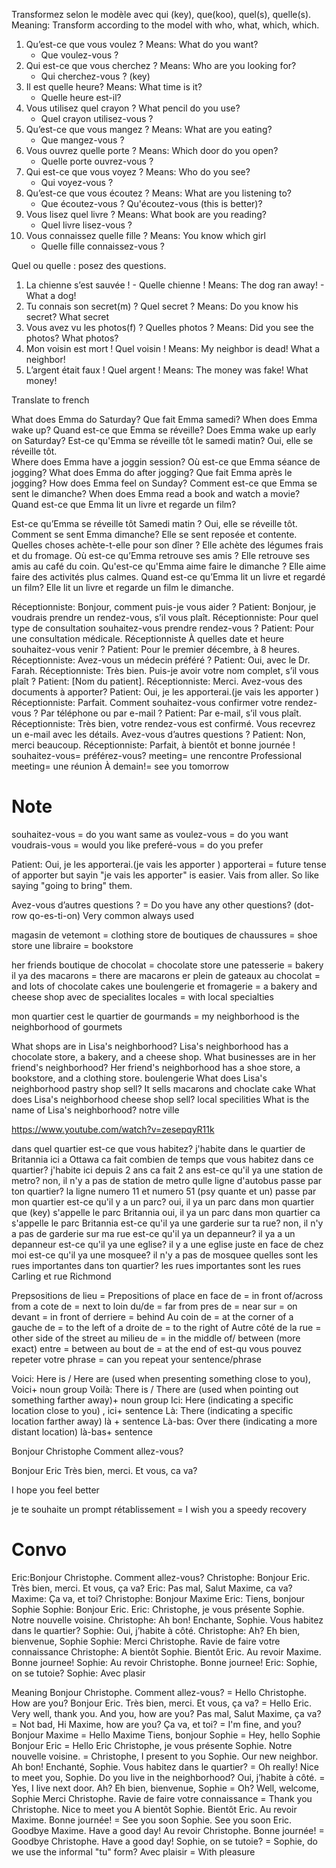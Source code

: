 Transformez selon le modèle avec qui (key), que(koo), quel(s), quelle(s).
Meaning: Transform according to the model with who, what, which, which.

1. Qu’est-ce que vous voulez ? Means: What do you want?
   - Que voulez-vous ?
2. Qui est-ce que vous cherchez ? Means: Who are you looking for?
   - Qui cherchez-vous ? (key)
3. Il est quelle heure? Means: What time is it?
   - Quelle heure est-il?
4. Vous utilisez quel crayon ? What pencil do you use?
   - Quel crayon utilisez-vous ?
5. Qu’est-ce que vous mangez ? Means: What are you eating?
   - Que mangez-vous ?
6. Vous ouvrez quelle porte ? Means: Which door do you open?
   - Quelle porte ouvrez-vous ?
7. Qui est-ce que vous voyez ? Means: Who do you see?
   - Qui voyez-vous ?
8. Qu’est-ce que vous écoutez ? Means: What are you listening to?
   - Que écoutez-vous ? Qu'écoutez-vous (this is better)?
9. Vous lisez quel livre ? Means: What book are you reading?
   - Quel livre lisez-vous ?
10. Vous connaissez quelle fille ? Means: You know which girl
    - Quelle fille connaissez-vous ?

Quel ou quelle : posez des questions.

1. La chienne s’est sauvée ! - Quelle chienne ! Means: The dog ran away! - What a dog!
2. Tu connais son secret(m) ? Quel secret ? Means: Do you know his secret? What secret
3. Vous avez vu les photos(f) ? Quelles photos ? Means: Did you see the photos? What photos?
4. Mon voisin est mort ! Quel voisin ! Means: My neighbor is dead! What a neighbor!
5. L’argent était faux ! Quel argent ! Means: The money was fake! What money!

Translate to french

What does Emma do Saturday? Que fait Emma samedi?
When does Emma wake up? Quand est-ce que Emma se réveille?
Does Emma wake up early on Saturday? Est-ce qu'Emma se réveille tôt le samedi matin? Oui, elle se réveille tôt.  
Where does Emma have a joggin session? Où est-ce que Emma séance de jogging?
What does Emma do after jogging? Que fait Emma après le jogging?
How does Emma feel on Sunday? Comment est-ce que Emma se sent le dimanche?
When does Emma read a book and watch a movie? Quand est-ce que Emma lit un livre et regarde un film?

Est-ce qu’Emma se réveille tôt Samedi matin ? Oui, elle se réveille tôt.
Comment se sent Emma dimanche? Elle se sent reposée et contente.
Quelles choses achète-t-elle pour son dîner ? Elle achète des légumes frais et du fromage.
Où est-ce qu’Emma retrouve ses amis ? Elle retrouve ses amis au café du coin.
Qu'est-ce qu'Emma aime faire le dimanche ? Elle aime faire des activités plus calmes.
Quand est-ce qu’Emma lit un livre et regardé un film? Elle lit un livre et regarde un film le dimanche.

Réceptionniste: Bonjour, comment puis-je vous aider ?
Patient: Bonjour, je voudrais prendre un rendez-vous, s’il vous plaît.
Réceptionniste: Pour quel type de consultation souhaitez-vous prendre rendez-vous ?
Patient: Pour une consultation médicale.
Réceptionniste À quelles date et heure souhaitez-vous venir ?
Patient: Pour le premier décembre, à 8 heures.
Réceptionniste: Avez-vous un médecin préféré ?
Patient: Oui, avec le Dr. Farah.
Réceptionniste: Très bien. Puis-je avoir votre nom complet, s’il vous plaît ?
Patient: [Nom du patient].
Réceptionniste: Merci. Avez-vous des documents à apporter?
Patient: Oui, je les apporterai.(je vais les apporter )
Réceptionniste: Parfait. Comment souhaitez-vous confirmer votre rendez-vous ? Par téléphone ou par e-mail ?
Patient: Par e-mail, s’il vous plaît.
Réceptionniste: Très bien, votre rendez-vous est confirmé. Vous recevrez un e-mail avec les détails. Avez-vous d’autres questions ?
Patient: Non, merci beaucoup.
Réceptionniste: Parfait, à bientôt et bonne journée !
souhaitez-vous= préférez-vous?
meeting= une rencontre
Professional meeting= une réunion
À demain!= see you tomorrow

# Note

souhaitez-vous = do you want
same as
voulez-vous = do you want
voudrais-vous = would you like
preferé-vous = do you prefer

Patient: Oui, je les apporterai.(je vais les apporter )
apporterai = future tense of apporter
but sayin "je vais les apporter" is easier. Vais from aller. So like saying "going to bring" them.

Avez-vous d’autres questions ? = Do you have any other questions? (dot-row qo-es-ti-on)
Very common always used

magasin de vetemont = clothing store
de boutiques de chaussures = shoe store
une libraire = bookstore

her friends
boutique de chocolat = chocolate store
une patesserie = bakery
il ya des macarons = there are macarons
er plein de gateaux au chocolat = and lots of chocolate cakes
une boulengerie et fromagerie = a bakery and cheese shop
avec de specialites locales = with local specialties

mon quartier cest le quartier de gourmands = my neighborhood is the neighborhood of gourmets

What shops are in Lisa's neighborhood?
Lisa's neighborhood has a chocolate store, a bakery, and a cheese shop.
What businesses are in her friend's neighborhood?
Her friend's neighborhood has a shoe store, a bookstore, and a clothing store.
boulengerie
What does Lisa's neighborhood pastry shop sell?
It sells macarons and choclate cake
What does Lisa's neighborhood cheese shop sell?
local specilities
What is the name of Lisa's neighborhood?
notre ville

https://www.youtube.com/watch?v=zesepqyR11k

dans quel quartier est-ce que vous habitez?
j'habite dans le quartier de Britannia ici a Ottawa
ca fait combien de temps que vous habitez dans ce quartier?
j'habite ici depuis 2 ans
ca fait 2 ans
est-ce qu'il ya une station de metro?
non, il n'y a pas de station de metro
qulle ligne d'autobus passe par ton quartier?
la ligne numero 11 et numero 51 (psy quante et un) passe par mon quartier
est-ce qu'il y a un parc?
oui, il ya un parc dans mon quartier que (key) s'appelle le parc Britannia
oui, il ya un parc dans mon quartier ca s'appelle le parc Britannia
est-ce qu'il ya une garderie sur ta rue?
non, il n'y a pas de garderie sur ma rue
est-ce qu'il ya un depanneur?
il ya a un depanneur
est-ce qu'il ya une eglise?
il y a une eglise juste en face de chez moi
est-ce qu'il ya une mosquee?
il n'y a pas de mosquee
quelles sont les rues importantes dans ton quartier?
les rues importantes sont les rues Carling et rue Richmond

Prepsositions de lieu = Prepositions of place
en face de = in front of/across from
a cote de = next to
loin du/de = far from
pres de = near
sur = on
devant = in front of
derriere = behind
Au coin de = at the corner of
a gauche de = to the left of
a droite de = to the right of
Autre côté de la rue = other side of the street
au milieu de = in the middle of/ between (more exact)
entre = between
au bout de = at the end of
est-qu vous pouvez repeter votre phrase = can you repeat your sentence/phrase

Voici: Here is / Here are (used when presenting something close to you), Voici+ noun group
Voilà: There is / There are (used when pointing out something farther away)+ noun group
Ici: Here (indicating a specific location close to you) , ici+ sentence
Là: There (indicating a specific location farther away) là + sentence
Là-bas: Over there (indicating a more distant location) là-bas+ sentence

Bonjour Christophe
Comment allez-vous?

Bonjour Eric
Très bien, merci. Et vous, ca va?

I hope you feel better

je te souhaite un prompt rétablissement = I wish you a speedy recovery

# Convo

Eric:Bonjour Christophe. Comment allez-vous?
Christophe: Bonjour Eric. Très bien, merci. Et vous, ça va?
Eric: Pas mal, Salut Maxime, ca va?
Maxime: Ça va, et toi?
Christophe: Bonjour Maxime
Eric: Tiens, bonjour Sophie
Sophie: Bonjour Eric.
Eric: Christophe, je vous présente Sophie. Notre nouvelle voisine.
Christophe: Ah bon! Enchante, Sophie. Vous habitez dans le quartier?
Sophie: Oui, j’habite à côté.
Christophe: Ah? Eh bien, bienvenue, Sophie
Sophie: Merci Christophe. Ravie de faire votre connaissance
Christophe: A bientôt Sophie. Bientôt Eric. Au revoir Maxime. Bonne journee!
Sophie: Au revoir Christophe. Bonne journee!
Eric: Sophie, on se tutoie?
Sophie: Avec plasir

Meaning
Bonjour Christophe. Comment allez-vous? = Hello Christophe. How are you?
Bonjour Eric. Très bien, merci. Et vous, ça va? = Hello Eric. Very well, thank you. And you, how are you?
Pas mal, Salut Maxime, ça va? = Not bad, Hi Maxime, how are you?
Ça va, et toi? = I'm fine, and you?
Bonjour Maxime = Hello Maxime
Tiens, bonjour Sophie = Hey, hello Sophie
Bonjour Eric = Hello Eric
Christophe, je vous présente Sophie. Notre nouvelle voisine. = Christophe, I present to you Sophie. Our new neighbor.
Ah bon! Enchanté, Sophie. Vous habitez dans le quartier? = Oh really! Nice to meet you, Sophie. Do you live in the neighborhood?
Oui, j’habite à côté. = Yes, I live next door.
Ah? Eh bien, bienvenue, Sophie = Oh? Well, welcome, Sophie
Merci Christophe. Ravie de faire votre connaissance = Thank you Christophe. Nice to meet you
A bientôt Sophie. Bientôt Eric. Au revoir Maxime. Bonne journée! = See you soon Sophie. See you soon Eric. Goodbye Maxime. Have a good day!
Au revoir Christophe. Bonne journée! = Goodbye Christophe. Have a good day!
Sophie, on se tutoie? = Sophie, do we use the informal "tu" form?
Avec plaisir = With pleasure
